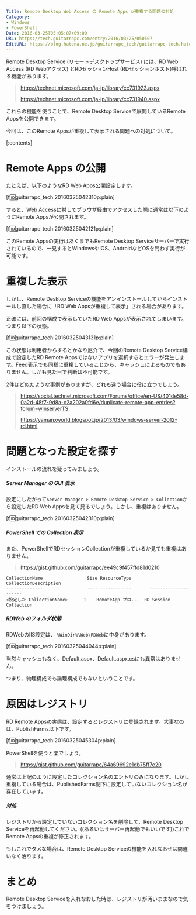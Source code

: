 ```yaml
---
Title: Remote Desktop Web Access の Remote Apps が重複する問題の対処
Category:
- Windows
- PowerShell
Date: 2016-03-25T05:05:07+09:00
URL: https://tech.guitarrapc.com/entry/2016/03/25/050507
EditURL: https://blog.hatena.ne.jp/guitarrapc_tech/guitarrapc-tech.hatenablog.com/atom/entry/10328537792368428860
---
```


Remote Desktop Service (リモートデスクトップサービス) には、RD Web Access (RD Webアクセス) とRDセッションHost (RDセッションホスト)呼ばれる機能があります。

> https://technet.microsoft.com/ja-jp/library/cc731923.aspx
>
> https://technet.microsoft.com/ja-jp/library/cc731940.aspx


これらの機能を使うことで、Remote Desktop Serviceで展開しているRemote Appsを公開できます。

今回は、このRemote Appsが重複して表示される問題への対処について。


[:contents]

# Remote Apps の公開

たとえば、以下のようなRD Web Apps公開設定します。

[f:id:guitarrapc_tech:20160325042310p:plain]

すると、Web Accessに対してブラウザ経由でアクセスした際に通常は以下のようにRemote Appsが公開されます。

[f:id:guitarrapc_tech:20160325042121p:plain]

このRemote Appsの実行はあくまでもRemote Desktop Serviceサーバーで実行されているので、一見するとWindowsやiOS、AndroidなどOSを問わず実行が可能です。

# 重複した表示

しかし、Remote Desktop Serviceの機能をアンインストールしてからインストールし直した場合に「RD Web Appsが重複して表示」される場合があります。

正確には、前回の構成で表示していたRD Web Appsが表示されてしまいます。つまり以下の状態。

[f:id:guitarrapc_tech:20160325043131p:plain]

この状態は利用者からするとかなり厄介で、今回のRemote Desktop Service構成で設定したRD Remote Appsではないアプリを選択するとエラーが発生します。Feed表示でも同様に重複していることから、キャッシュによるものでもありません。しかも見た目で判断は不可能です。

2件ほど似たような事例がありますが、どれも違う場合に役に立つでしょう。

> https://social.technet.microsoft.com/Forums/office/en-US/401de58d-0a2d-48f7-9d8a-c2a202a0fd6e/duplicate-remote-app-entries?forum=winserverTS
>
> https://yamanxworld.blogspot.jp/2013/03/windows-server-2012-rd.html


# 問題となった設定を探す

インストールの流れを疑ってみましょう。

##### Server Manager の GUI 表示

設定にしたがって`Server Manager > Remote Desktop Service > Collection`から設定したRD Web Appsを見て見るでしょう。しかし、重複はありません。

[f:id:guitarrapc_tech:20160325042310p:plain]

##### PowerShell での Collection 表示

また、PowerShellでRDセッションCollectionが重複しているか見ても重複はありません。

> https://gist.github.com/guitarrapc/ee49c9f457ffd81d0210

```
CollectionName                 Size ResourceType       CollectionDescription
--------------                 ---- ------------       ---------------------
<設定した CollectionName>      1    RemoteApp プロ...  RD Session Collection
```

##### RDWeb のフォルダ状態


RDWebのIIS設定は、 `%WinDir%\Web\RDWeb`に中身があります。

[f:id:guitarrapc_tech:20160325044044p:plain]

当然キャッシュもなく、Default.aspx、Default.aspx.csにも異常はありません。

つまり、物理構成でも論理構成でもないということです。

# 原因はレジストリ

RD Remote Appsの実態は、設定するとレジストリに登録されます。大事なのは、PublishFarms以下です。

[f:id:guitarrapc_tech:20160325045304p:plain]

PowerShellを使うと楽でしょう。

> https://gist.github.com/guitarrapc/64a69692e1db75ff7e20

通常は上記のように設定したコレクション名のエントリのみになります。しかし重複している場合は、PublishedFarms配下に設定していないコレクション名が存在しています。

##### 対処

レジストリから設定していないコレクション名を削除して、Remote Desktop Serviceを再起動してください。((あるいはサーバー再起動でもいいです))これでRemote Appsの重複が修正されます。

もしこれでダメな場合は、Remote Desktop Serviceの機能を入れなおせば間違いなく治ります。

# まとめ

Remote Desktop Serviceを入れなおした時は、レジストリが汚いままなので気をつけましょう。
